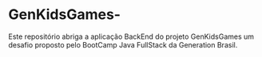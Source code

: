 # GenKidsGames-
Este repositório abriga a aplicação BackEnd do projeto GenKidsGames um desafio proposto pelo BootCamp Java FullStack da Generation Brasil.
